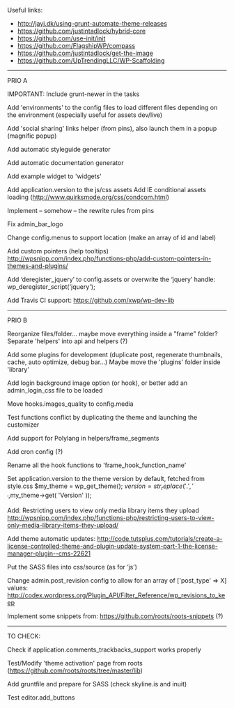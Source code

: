 

Useful links:
- http://jayj.dk/using-grunt-automate-theme-releases
- https://github.com/justintadlock/hybrid-core
- https://github.com/use-init/init
- https://github.com/FlagshipWP/compass
- https://github.com/justintadlock/get-the-image
- https://github.com/UpTrendingLLC/WP-Scaffolding


--------------------------------------


PRIO A

IMPORTANT: Include grunt-newer in the tasks

Add 'environments' to the config files to load different files depending on the environment (especially useful for assets dev/live)

Add 'social sharing' links helper (from pins), also launch them in a popup (magnific popup)

Add automatic styleguide generator

Add automatic documentation generator

Add example widget to 'widgets'

Add application.version to the js/css assets
Add IE conditional assets loading (http://www.quirksmode.org/css/condcom.html)

Implement – somehow – the rewrite rules from pins

Fix admin_bar_logo

Change config.menus to support location (make an array of id and label)

Add custom pointers (help tooltips)
http://wpsnipp.com/index.php/functions-php/add-custom-pointers-in-themes-and-plugins/

Add ‘deregister_jquery’ to config.assets or overwrite the ‘jquery’ handle: wp_deregister_script('jquery');

Add Travis CI support: https://github.com/xwp/wp-dev-lib


--------------------------------------


PRIO B

Reorganize files/folder... maybe move everything inside a "frame" folder?
Separate 'helpers' into api and helpers (?)

Add some plugins for development (duplicate post, regenerate thumbnails, cache, auto optimize, debug bar...)
Maybe move the 'plugins' folder inside 'library'

Add login background image option (or hook), or better add an admin_login_css file to be loaded

Move hooks.images_quality to config.media

Test functions conflict by duplicating the theme and launching the customizer

Add support for Polylang in helpers/frame_segments

Add cron config (?)

Rename all the hook functions to 'frame_hook_function_name'

Set application.version to the theme version by default, fetched from style.css
$my_theme = wp_get_theme(); $version = str_replace('.','_',$my_theme->get( 'Version' ));

Add: Restricting users to view only media library items they upload
http://wpsnipp.com/index.php/functions-php/restricting-users-to-view-only-media-library-items-they-upload/

Add theme automatic updates:
http://code.tutsplus.com/tutorials/create-a-license-controlled-theme-and-plugin-update-system-part-1-the-license-manager-plugin--cms-22621

Put the SASS files into css/source (as for ‘js’)

Change admin.post_revision config to allow for an array of ['post_type' => X] values:
http://codex.wordpress.org/Plugin_API/Filter_Reference/wp_revisions_to_keep

Implement some snippets from: https://github.com/roots/roots-snippets (?)


--------------------------------------


TO CHECK:

Check if application.comments_trackbacks_support works properly

Test/Modify 'theme activation' page from roots (https://github.com/roots/roots/tree/master/lib)

Add gruntfile and prepare for SASS (check skyline.is and inuit)

Test editor.add_buttons
